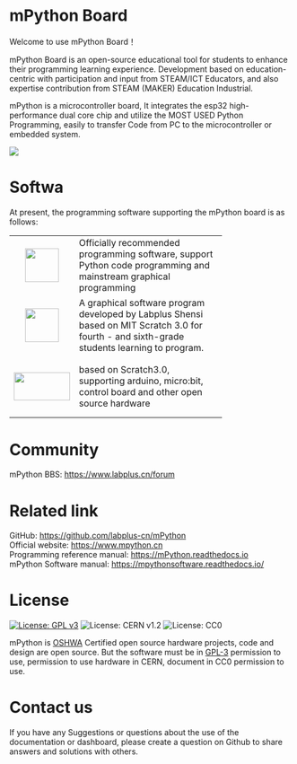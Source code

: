 # mPython Board

Welcome to use mPython Board！

mPython Board is an open-source educational tool for students to enhance their programming learning experience. Development based on education-centric with participation and input from STEAM/ICT Educators, and also expertise contribution from STEAM (MAKER) Education Industrial. 

mPython is a microcontroller board, It integrates the esp32 high-performance dual core chip and utilize the MOST USED Python Programming, easily to transfer Code from PC to the microcontroller or embedded system.

![](https://github.com/labplus-cn/mPython/blob/master/docs/images/掌控-立1.png)  

# Softwa

At present, the programming software supporting the mPython board is as follows:

<table >
<tr style="height: 100px;">
<td style="width: 100px; height: 100px;"><img style="display: block; margin-left: auto; margin-right: auto;" src="http://wiki.labplus.cn/images/2/2d/MPythonX.png" width="60" height="60" /></td>
<td style="width: 247px; height: 106px;">Officially recommended programming software, support Python code programming and mainstream graphical programming</td>
</tr>
<tr style="height: 100px;">
<td style="width: 100px; height: 100px;"><img style="display: block; margin-left: auto; margin-right: auto;" src="https://www.labplus.cn/2b1507b610dd5820e815a646dd5535fb.png" width="60" height="60" /></td>
<td style="width: 247px; height: 109px;">A graphical software program developed by Labplus Shensi based on MIT Scratch 3.0 for fourth - and sixth-grade students learning to program.</td>
</tr>
<tr style="height: 100px;">
<td style="width: 100px; height: 100px;"><img style="display: block; margin-left: auto; margin-right: auto;" src="http://download3.dfrobot.com.cn/website/image/logo.png" width="100" height="50" /></td>
<td style="width: 247px; height: 109px;">based on Scratch3.0, supporting arduino, micro:bit, control board and other open source hardware</td>
</tr>
</table>


# Community

mPython BBS: https://www.labplus.cn/forum


# Related link

GitHub: https://github.com/labplus-cn/mPython         <br/>
Official website: https://www.mpython.cn                      <br/>
Programming reference manual: https://mPython.readthedocs.io          <br/>
mPython Software manual: https://mpythonsoftware.readthedocs.io/         <br/>

# License

[![License: GPL v3](https://img.shields.io/badge/License-GPL%20v3-blue.svg)](https://www.gnu.org/licenses/gpl-3.0)
![License: CERN v1.2](https://img.shields.io/badge/License-CERN%20v1.2-lightgrey.svg)
![License: CC0](https://img.shields.io/badge/License-CC0-blue.svg)


mPython is [OSHWA](https://certification.oshwa.org/cn000006.html) Certified open source hardware projects, code and design are open source. But the software must be in [GPL-3](http://www.gnu.org/licenses/gpl.html) permission to use, permission to use hardware in CERN, document in CC0 permission to use.

# Contact us

If you have any Suggestions or questions about the use of the documentation or dashboard, please create a question on Github to share answers and solutions with others.
